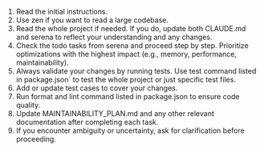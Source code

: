 1. Read the initial instructions.
2. Use zen if you want to read a large codebase.
3. Read the whole project if needed. If you do, update both CLAUDE.md and serena to reflect your understanding and any changes.
4. Check the todo tasks from serena and proceed step by step. Prioritize optimizations with the highest impact (e.g., memory, performance, maintainability).
5. Always validate your changes by running tests. Use test command listed in package.json` to test the whole project or just specific test files.
6. Add or update test cases to cover your changes.
7. Run format and lint command listed in package.json to ensure code quality.
8. Update MAINTAINABILITY_PLAN.md and any other relevant documentation after completing each task.
9. If you encounter ambiguity or uncertainty, ask for clarification before proceeding.
